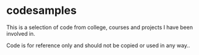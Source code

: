 # codesamples

This is a selection of code from college, courses and projects I have been involved in. 

Code is for reference only and should not be copied or used in any way..
